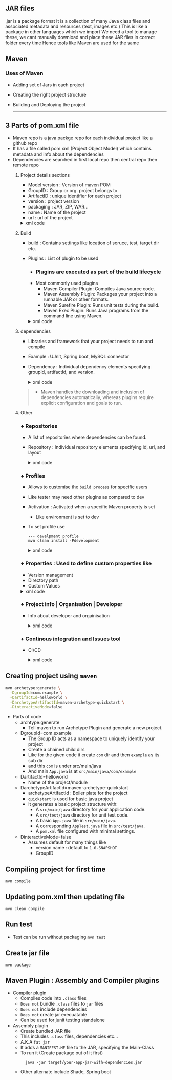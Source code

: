 ## JAR files
.jar is a package format
It is a collection of many Java class files and associated metadata and resources (text, images etc.)
This is like a package in other languages which we import
We need a tool to manage these, we cant manually download and place these JAR files in correct folder every time
Hence tools like Maven are used for the same
## Maven
### Uses of Maven
- Adding set of Jars in each project
- Creating the right project structure
- Building and Deploying the project

  <hr>

## 3 Parts of pom.xml file
- Maven repo is a java packge repo for each individual project like a github repo
- It has a file called pom.xml (Project Object Model) which contains metadata and info about the dependencies
- Dependencies are searched in first local repo then central repo then remote repo
  1. Project details sections
      - Model version : Version of maven POM
      - GroupID : Group or org. project belongs to 
      - ArtifactID : unique identifier for each project
      - version : project version
      - packaging : JAR, ZIP, WAR...
      - name : Name of the project 
      - url : url of the project
      <details>
      <summary>xml code</summary>

        ```xml
        <project
            xmlns="http://maven.apache.org/POM/4.0.0"
            xmlns:xsi="http://www.w3.org/2001/XMLSchema-instance"
            xsi:schemaLocation="http://maven.apache.org/POM/4.0.0 http://maven.apache.org/xsd/maven-4.0.0.xsd">
        
          <modelVersion>4.0.0</modelVersion>

          <groupId>com.example</groupId>
          <artifactId>my-app</artifactId>
          <version>1.0.0</version>
          <packaging>jar</packaging>

          --- other elements ---
        
        </project>
        ```
        </details>
  2. Build 
      - build : Contains settings like location of soruce, test, target dir etc.
      - Plugins : List of plugin to be used
        - ### Plugins are executed as part of the build lifecycle
        - Most commonly used plugins
          - Maven Compiler Plugin: Compiles Java source code.
          - Maven Assembly Plugin: Packages your project into a runnable JAR or other formats.
          - Maven Surefire Plugin: Runs unit tests during the build.
          - Maven Exec Plugin: Runs Java programs from the command line using Maven.
        <details>
        <summary>xml code</summary>

          ```xml

          <build>
          
            <sourceDirectory>src/main/java</sourceDirectory>
            <testSourceDirectory>src/test/java</testSourceDirectory>
            <outputDirectory>target</outputDirectory>

            <plugins>

              <plugin>
                <groupId>org.apache.maven.plugins</groupId>
                <artifactId>maven-compiler-plugin</artifactId>
                <version>3.8.1</version>
                <configuration>
                  <source>1.8</source>
                  <target>1.8</target>
                </configuration>
              </plugin>
              <!-- more plugins -->

            </plugins>

          </build>
          ```
        </details>  

  3. dependencies
      - Libraries and framework that your project needs to run and compile
      - Example : UJnit, Spring boot, MySQL connector
      - Dependency : Individual dependency elements specifying groupId, artifactId, and version.
        <details>
        <summary>xml code</summary>

          ```xml

            <dependencies>
            
              <dependency>
                <groupId>org.springframework.boot</groupId>
                <artifactId>spring-boot-starter-web</artifactId>
                <version>2.3.4.RELEASE</version>
              </dependency>

              <dependency>
                <groupId>junit</groupId>
                <artifactId>junit</artifactId>
                <version>4.13.1</version>
                <scope>test</scope>
              </dependency>

            </dependencies>

          ```
        </details>
      > - Maven handles the downloading and inclusion of dependencies automatically, whereas plugins require explicit configuration and goals to run.

  4. Other
      ### + Repositories 
        - A list of repositories where dependencies can be found.
        - Repository : Individual repository elements specifying id, url, and layout
          <details>
          <summary>xml code</summary>

            ```xml
            <repositories>
              <repository>
                <id>central</id>
                <url>https://repo.maven.apache.org/maven2</url>
              </repository>
            </repositories>
            ```
          </details>

      ### + Profiles 
        - Allows to customise the `build process` for specific users
        - Like tester may need other plugins as compared to dev
        - Activation : Activated when a specific Maven property is set
          - Like environment is set to dev
        - To set profile use
          ```
          --- develpment profile
          mvn clean install -Pdevelopment
          ```
          <details>
          <summary>xml code</summary>

            ```xml
            <profiles>
              <!-- Development Profile -->
              <profile>
                  <id>development</id>
                  <activation>
                      <property>
                          <name>env</name>
                          <value>dev</value>
                      </property>
                  </activation>
                  <build>
                      <plugins>
                          <plugin>
                              <groupId>org.apache.maven.plugins</groupId>
                              <artifactId>maven-surefire-plugin</artifactId>
                              <version>2.22.1</version>
                          </plugin>
                      </plugins>
                  </build>
              </profile>

              <!-- Production Profile -->
              <profile>
                  <id>production</id>
                  <activation>
                      <property>
                          <name>env</name>
                          <value>prod</value>
                      </property>
                  </activation>
                  <build>
                      <plugins>
                          <plugin>
                              <groupId>org.apache.maven.plugins</groupId>
                              <artifactId>maven-jar-plugin</artifactId>
                              <version>3.1.0</version>
                          </plugin>
                      </plugins>
                  </build>
              </profile>
            </profiles>
            
            ```
          </details>

      ### + Properties : Used to define custom properties like
        - Version management
        - Directory path
        - Custom Values

        <details>
        <summary>xml code</summary>

          ```xml
          <properties>
              <maven.compiler.source>1.8</maven.compiler.source>
              <maven.compiler.target>1.8</maven.compiler.target>
              <project.build.directory>${basedir}/target</project.build.directory>
              <spring.version>2.3.4.RELEASE</spring.version>
          </properties>
          ```
        </details>

      ### + Project info | Organisation | Developer 
        - Info about developer and orgainisation

          <details>
          <summary>xml code</summary>

            ```xml
            <!-- More Project Information -->
            <name>My Application</name>
            <description>This is a sample Maven project.</description>
            <url>https://www.example.com</url>
            
            <!-- Organization and Developers -->
            <organization>
              <name>Example Inc.</name>
              <url>https://www.example.com</url>
            </organization>
            <developers>
              <developer>
                <id>johndoe</id>
                <name>John Doe</name>
                <email>johndoe@example.com</email>
                <organization>Example Inc.</organization>
                <organizationUrl>https://www.example.com</organizationUrl>
              </developer>
            </developers>

            ```
          
          </details>

      ### + Continous integration and Issues tool
        - CI/CD
          <details>
            <summary>xml code</summary>

            ```xml

            <!-- Continuous Integration and Issue Management -->
            <ciManagement>
              <system>Jenkins</system>
              <url>https://ci.example.com</url>
            </ciManagement>
            <issueManagement>
              <system>JIRA</system>
              <url>https://issues.example.com</url>
            </issueManagement> 
            
            ```

          </details>

## Creating project using `maven`

```bash
mvn archetype:generate \
  -DgroupId=com.example \
  -DartifactId=helloworld \
  -DarchetypeArtifactId=maven-archetype-quickstart \
  -DinteractiveMode=false
```
- Parts of code
  - archtype:generate 
    - Tell maven to run Archetype Plugin and generate a new project.
  - DgroupId=com.example
    - The Group ID acts as a namespace to uniquely identify your project
    - Create a chained child dirs 
    - Like for the given code it create `com` dir and then `example` as its sub dir
    - and this `com` is under src/main/java
    - And main `App.java` is at `src/main/java/com/example` 
  - DartifactId=helloworld
    - Name of the project/module
  - DarchetypeArtifactId=maven-archetype-quickstart
    - archetypeArtifactId : Boiler plate for the project
    - `quickstart` is used for basic java project
    - It generates a basic project structure with:
      - A `src/main/java` directory for your application code.
      - A `src/test/java` directory for unit test code.
      - A basic `App.java` file in `src/main/java`.
      - A corresponding `AppTest.java` file in `src/test/java`.
      - A `pom.xml` file configured with minimal settings.
  - DinteractiveMode=false
    - Assumes default for many things like 
      - version name : default to  `1.0-SNAPSHOT`
      - GroupID 

## Compiling project for first time
`mvn compile`
## Updating pom.xml then updating file
`mvn clean compile`
## Run test
- Test can be run without packaging
`mvn test`
## Create jar file 
`mvn package`

## Maven Plugin : Assembly and Compiler plugins
- Compiler plugin
  - Compiles code into `.class` files
  - `Does not` bundle `.class` files to `jar` files
  - `Does not` include dependencies 
  - `Does not` create jar execuatable
  - Can be used for junit testing standalone
- Assembly plugin 
  - Create bundled JAR file
  - This includes `.class` files, dependencies etc...
  - A.K.A `fat jar`
  - It adds a `MANIFEST.MF` file to the JAR, specifying the Main-Class
  - To run it (Create package out of it first)
    ``` 
      java -jar target/your-app-jar-with-dependencies.jar
    ```
  - Other alternate include Shade, Spring boot

  

